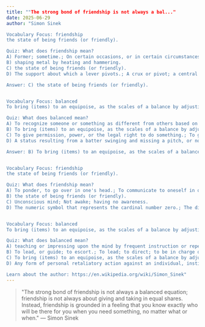 ```yaml
---
title: ""The strong bond of friendship is not always a bal..."
date: 2025-06-29
author: "Simon Sinek

Vocabulary Focus: friendship
the state of being friends (or friendly).

Quiz: What does friendship mean?
A) Former; sometime.; On certain occasions, or in certain circumstances, but not always.
B) shaping metal by heating and hammering.
C) the state of being friends (or friendly).
D) The support about which a lever pivots.; A crux or pivot; a central point.

Answer: C) the state of being friends (or friendly).


Vocabulary Focus: balanced
To bring (items) to an equipoise, as the scales of a balance by adjusting the weights.; To make (concepts) agree.

Quiz: What does balanced mean?
A) To recognize someone or something as different from others based on its characteristics.; To see someone or something clearly or distinctly.
B) To bring (items) to an equipoise, as the scales of a balance by adjusting the weights.; To make (concepts) agree.
C) To give permission, power, or the legal right to do something.; To give someone more confidence and/or strength to do something, often by enabling them to increase their control over their own life or situation.
D) A status resulting from a batter swinging and missing a pitch, or not swinging at a pitch when the ball goes in the strike zone, or hitting a foul ball that is not caught.; The act of knocking down all ten pins in on the first roll of a frame.

Answer: B) To bring (items) to an equipoise, as the scales of a balance by adjusting the weights.; To make (concepts) agree.


Vocabulary Focus: friendship
the state of being friends (or friendly).

Quiz: What does friendship mean?
A) To ponder, to go over in one's head.; To communicate to oneself in one's mind, to try to find a solution to a problem.
B) the state of being friends (or friendly).
C) Unconscious mind; Not awake; having no awareness.
D) The numeric symbol that represents the cardinal number zero.; The digit 0 in the decimal, binary, and all other base numbering systems.


Vocabulary Focus: balanced
To bring (items) to an equipoise, as the scales of a balance by adjusting the weights.; To make (concepts) agree.

Quiz: What does balanced mean?
A) teaching or impressing upon the mind by frequent instruction or repetition.
B) To lead, or guide; to escort.; To lead; to direct; to be in charge of (people or tasks)
C) To bring (items) to an equipoise, as the scales of a balance by adjusting the weights.; To make (concepts) agree.
D) Any form of personal retaliatory action against an individual, institution, or group for some alleged or perceived harm or injustice.; A win by a previous loser.

Learn about the author: https://en.wikipedia.org/wiki/Simon_Sinek"
---
```


> "The strong bond of friendship is not always a balanced equation; friendship is not always about giving and taking in equal shares. Instead, friendship is grounded in a feeling that you know exactly who will be there for you when you need something, no matter what or when." — Simon Sinek
